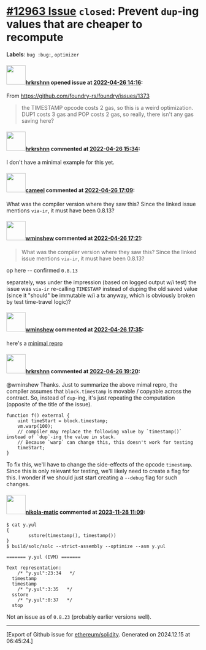 # [\#12963 Issue](https://github.com/ethereum/solidity/issues/12963) `closed`: Prevent `dup`-ing values that are cheaper to recompute 
**Labels**: `bug :bug:`, `optimizer`


#### <img src="https://avatars.githubusercontent.com/u/13174375?u=52d702cb6bec53b561afa293cf9cd53ef7a63924&v=4" width="50">[hrkrshnn](https://github.com/hrkrshnn) opened issue at [2022-04-26 14:16](https://github.com/ethereum/solidity/issues/12963):

From https://github.com/foundry-rs/foundry/issues/1373

> the TIMESTAMP opcode costs 2 gas, so this is a weird optimization. DUP1 costs 3 gas and POP costs 2 gas, so really, there isn't any gas saving here?


#### <img src="https://avatars.githubusercontent.com/u/13174375?u=52d702cb6bec53b561afa293cf9cd53ef7a63924&v=4" width="50">[hrkrshnn](https://github.com/hrkrshnn) commented at [2022-04-26 15:34](https://github.com/ethereum/solidity/issues/12963#issuecomment-1109945704):

I don't have a minimal example for this yet.

#### <img src="https://avatars.githubusercontent.com/u/137030?v=4" width="50">[cameel](https://github.com/cameel) commented at [2022-04-26 17:09](https://github.com/ethereum/solidity/issues/12963#issuecomment-1110045721):

What was the compiler version where they saw this? Since the linked issue mentions `via-ir`, it must have been 0.8.13?

#### <img src="https://avatars.githubusercontent.com/u/9845502?v=4" width="50">[wminshew](https://github.com/wminshew) commented at [2022-04-26 17:21](https://github.com/ethereum/solidity/issues/12963#issuecomment-1110057390):

> What was the compiler version where they saw this? Since the linked issue mentions `via-ir`, it must have been 0.8.13?

op here -- confirmed `0.8.13`

separately, was under the impression (based on logged output w/i test) the issue was `via-ir` re-calling `TIMESTAMP` instead of duping the old saved value (since it "should" be immutable w/i a tx anyway, which is obviously broken by test time-travel logic)?

#### <img src="https://avatars.githubusercontent.com/u/9845502?v=4" width="50">[wminshew](https://github.com/wminshew) commented at [2022-04-26 17:35](https://github.com/ethereum/solidity/issues/12963#issuecomment-1110070343):

here's a [minimal repro](https://github.com/wminshew/minimal-repro-12963)

#### <img src="https://avatars.githubusercontent.com/u/13174375?u=52d702cb6bec53b561afa293cf9cd53ef7a63924&v=4" width="50">[hrkrshnn](https://github.com/hrkrshnn) commented at [2022-04-26 19:20](https://github.com/ethereum/solidity/issues/12963#issuecomment-1110162425):

@wminshew Thanks. Just to summarize the above mimal repro, the compiler assumes that `block.timestamp` is movable / copyable across the contract. So, instead of `dup`-ing, it's just repeating the computation (opposite of the title of the issue).

```solidity
function f() external {
    uint timeStart = block.timestamp;
    vm.warp(100);
    // compiler may replace the following value by `timestamp()` instead of `dup`-ing the value in stack.
    // Because `warp` can change this, this doesn't work for testing
    timeStart;
}
```

To fix this, we'll have to change the side-effects of the opcode `timestamp`. Since this is only relevant for testing, we'll likely need to create a flag for this. I wonder if we should just start creating a `--debug` flag for such changes.

#### <img src="https://avatars.githubusercontent.com/u/4415530?u=dc3db70e8fbd03f92ca81ee173d57774ce61084d&v=4" width="50">[nikola-matic](https://github.com/nikola-matic) commented at [2023-11-28 11:09](https://github.com/ethereum/solidity/issues/12963#issuecomment-1829603820):

```
$ cat y.yul
{
        sstore(timestamp(), timestamp())
}
$ build/solc/solc --strict-assembly --optimize --asm y.yul

======= y.yul (EVM) =======

Text representation:
    /* "y.yul":23:34   */
  timestamp
  timestamp
    /* "y.yul":3:35   */
  sstore
    /* "y.yul":0:37   */
  stop
```

Not an issue as of  `0.8.23` (probably earlier versions well).


-------------------------------------------------------------------------------



[Export of Github issue for [ethereum/solidity](https://github.com/ethereum/solidity). Generated on 2024.12.15 at 06:45:24.]
